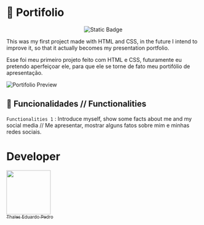  # 📖 Portifolio
 
 <p align="center">
  <img src="https://img.shields.io/badge/Status-Under%20Development-orange" alt="Static Badge">
</p>

This was my first project made with HTML and CSS, in the future I intend to improve it,
  so that it actually becomes my presentation portfolio.

 Esse foi meu primeiro projeto feito com HTML e CSS, futuramente eu pretendo aperfeiçoar ele,
 para que ele se torne de fato meu portifólio de apresentação.

![Portifolio Preview](.png) 
 ## 🔨 Funcionalidades // Functionalities

`Functionalities 1` : Introduce myself, show some facts about me and my social media // Me apresentar, mostrar alguns fatos sobre mim e minhas redes sociais. 

# Developer
 [<img loading="lazy" src="https://avatars.githubusercontent.com/u/89024257?v=4" width=115><br><sub>Thales Eduardo Pedro</sub>](https://github.com/thales32k0)
